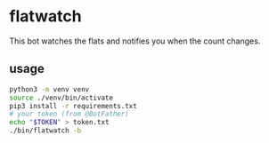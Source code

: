 # flatwatch

This bot watches the flats and notifies you when the count changes.

## usage

```bash
python3 -m venv venv
source ./venv/bin/activate
pip3 install -r requirements.txt
# your token (from @BotFather)
echo "$TOKEN" > token.txt
./bin/flatwatch -b
```
